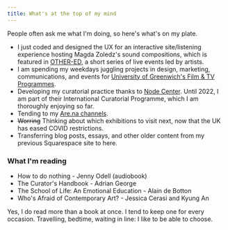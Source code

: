 ```yaml
---
title: What's at the top of my mind
---
```

People often ask me what I'm doing, so here's what's on my plate.

* I just coded and designed the UX for an interactive site/listening experience hosting Magda Zoledz's sound compositions, which is featured in [OTHER-ED](https://drive.google.com/file/d/1SWOHBzEUf6t3G0ehsl_wDKW9mYH2OryD/view?usp=sharing), a short series of live events led by artists.
* I am spending my weekdays juggling projects in design, marketing, communications, and events for [University of Greenwich's Film & TV Programmes](https://www.gre.ac.uk/subjects/media-arts).
* Developing my curatorial practice thanks to [Node Center](https://nodecenter.net/). Until 2022, I am part of their International Curatorial Programme, which I am thoroughly enjoying so far.
* Tending to my [Are.na channels](https://www.are.na/francesco-imola-2o2ng4qooxm/).
* <del>Worring</del> Thinking about which exhibitions to visit next, now that the UK has eased COVID restrictions. 
* Transferring blog posts, essays, and other older content from my previous Squarespace site to here.

### What I'm reading

* How to do nothing - Jenny Odell (audiobook)
* The Curator's Handbook - Adrian George
* The School of Life: An Emotional Education - Alain de Botton
* Who's Afraid of Contemporary Art? - Jessica Cerasi and Kyung An

Yes, I do read more than a book at once. I tend to keep one for every occasion. Travelling, bedtime, waiting in line: I like to be able to choose.